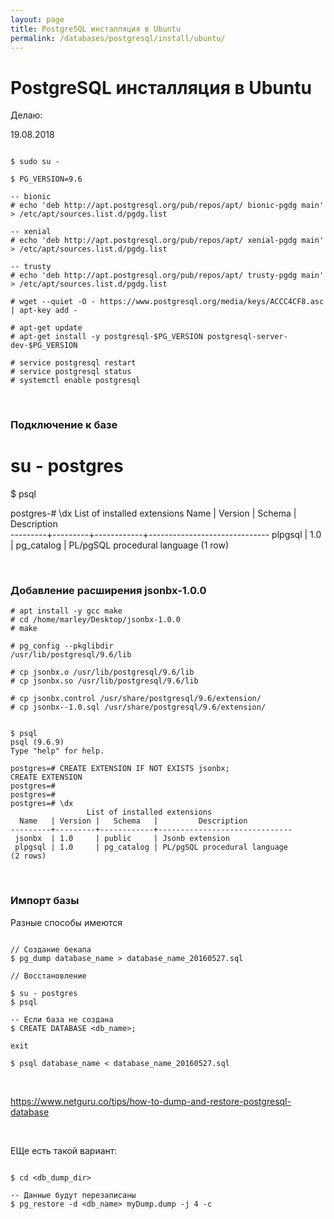```yaml
---
layout: page
title: PostgreSQL инсталляция в Ubuntu
permalink: /databases/postgresql/install/ubuntu/
---
```


# PostgreSQL инсталляция в Ubuntu

Делаю:  

19.08.2018

```

$ sudo su -

$ PG_VERSION=9.6

-- bionic
# echo 'deb http://apt.postgresql.org/pub/repos/apt/ bionic-pgdg main' > /etc/apt/sources.list.d/pgdg.list

-- xenial
# echo 'deb http://apt.postgresql.org/pub/repos/apt/ xenial-pgdg main' > /etc/apt/sources.list.d/pgdg.list

-- trusty
# echo 'deb http://apt.postgresql.org/pub/repos/apt/ trusty-pgdg main' > /etc/apt/sources.list.d/pgdg.list

# wget --quiet -O - https://www.postgresql.org/media/keys/ACCC4CF8.asc | apt-key add -

# apt-get update
# apt-get install -y postgresql-$PG_VERSION postgresql-server-dev-$PG_VERSION

# service postgresql restart
# service postgresql status
# systemctl enable postgresql

```

<br/>

### Подключение к базе


# su - postgres

$ psql

postgres-# \dx
                 List of installed extensions
  Name   | Version |   Schema   |         Description          
---------+---------+------------+------------------------------
 plpgsql | 1.0     | pg_catalog | PL/pgSQL procedural language
(1 row)




<br/>

### Добавление расширения jsonbx-1.0.0

    # apt install -y gcc make
    # cd /home/marley/Desktop/jsonbx-1.0.0
    # make

    # pg_config --pkglibdir
    /usr/lib/postgresql/9.6/lib

    # cp jsonbx.o /usr/lib/postgresql/9.6/lib
    # cp jsonbx.so /usr/lib/postgresql/9.6/lib

    # cp jsonbx.control /usr/share/postgresql/9.6/extension/
    # cp jsonbx--1.0.sql /usr/share/postgresql/9.6/extension/


    $ psql
    psql (9.6.9)
    Type "help" for help.

    postgres=# CREATE EXTENSION IF NOT EXISTS jsonbx;
    CREATE EXTENSION
    postgres=#
    postgres=#
    postgres=# \dx
                     List of installed extensions
      Name   | Version |   Schema   |         Description          
    ---------+---------+------------+------------------------------
     jsonbx  | 1.0     | public     | Jsonb extension
     plpgsql | 1.0     | pg_catalog | PL/pgSQL procedural language
    (2 rows)


<br/>

### Импорт базы

Разные способы имеются

```shell

// Создание бекапа
$ pg_dump database_name > database_name_20160527.sql

// Восстановление

$ su - postgres
$ psql

-- Если база не создана
$ CREATE DATABASE <db_name>;

exit

$ psql database_name < database_name_20160527.sql
```

<br/>

https://www.netguru.co/tips/how-to-dump-and-restore-postgresql-database


<br/>

ЕЩе есть такой вариант:

```shell

$ cd <db_dump_dir>

-- Данные будут перезаписаны
$ pg_restore -d <db_name> myDump.dump -j 4 -c
```


<!--
<br/>

```

vi /etc/postgresql/9.6/main/pg_hba.conf
local   all             postgres                                peer

here change peer to trust

restart, sudo service postgresql restart

now try, psql -U postgres


```

<br/>


Было полезным:

https://wiki.postgresql.org/wiki/Apt -->
